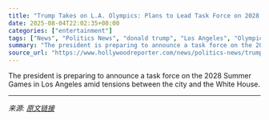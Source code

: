 ```yaml
---
title: "Trump Takes on L.A. Olympics: Plans to Lead Task Force on 2028 Games (Exclusive)"
date: 2025-08-04T22:02:35+08:00
categories: ["entertainment"]
tags: ["News", "Politics News", "donald trump", "Los Angeles", "Olympics", "Sports"]
summary: "The president is preparing to announce a task force on the 2028 Summer Games in Los Angeles amid tensions between the city and the White House."
source_url: "https://www.hollywoodreporter.com/news/politics-news/trump-la-olympics-task-force-2028-games-1236337070/"
---
```


The president is preparing to announce a task force on the 2028 Summer Games in Los Angeles amid tensions between the city and the White House.

---

*来源: [原文链接](https://www.hollywoodreporter.com/news/politics-news/trump-la-olympics-task-force-2028-games-1236337070/)*

